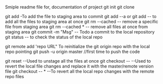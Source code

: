 Smiple readme file for, documentation of project
git init
git clone

git add <file-name> -To add the file to staging area to commit
git add --a or git add -- to add all the files to staging area at once
git rm --cached <file-name> -- remove a specific file from staging area
git rm --cached *   -- remove all files at once from staging area
git commit -m "Msg" -- Todo a commit to the local repository
git status  -- to check the status of the local repo


git remote add 'repo URL" To reinitialize the git origin repo with the local repo pointing
git push -u origin master //first time to push the code 

git reset --Used to unstage all the files at once
git checkout -- <filename>  --Used to revert the local file changes and replace it with the master/remote version file
git checkout -- * --To revert all the local repo changes with the remote repo files



